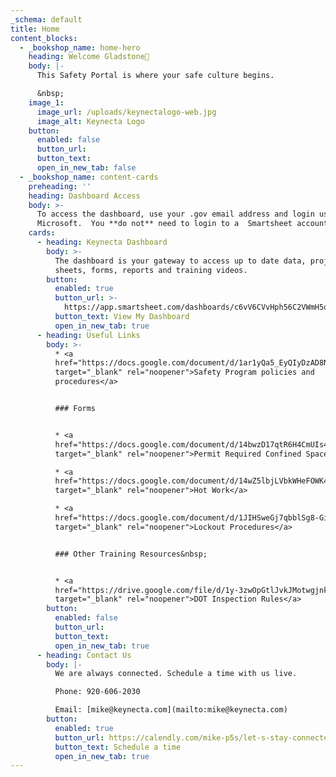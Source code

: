 ```yaml
---
_schema: default
title: Home
content_blocks:
  - _bookshop_name: home-hero
    heading: Welcome Gladstone👋
    body: |-
      This Safety Portal is where your safe culture begins.

      &nbsp;
    image_1:
      image_url: /uploads/keynectalogo-web.jpg
      image_alt: Keynecta Logo
    button:
      enabled: false
      button_url:
      button_text:
      open_in_new_tab: false
  - _bookshop_name: content-cards
    preheading: ''
    heading: Dashboard Access
    body: >-
      To access the dashboard, use your .gov email address and login using
      Microsoft.  You **do not** need to login to a  Smartsheet account.
    cards:
      - heading: Keynecta Dashboard
        body: >-
          The dashboard is your gateway to access up to date data, project
          sheets, forms, reports and training videos.
        button:
          enabled: true
          button_url: >-
            https://app.smartsheet.com/dashboards/c6vV6CVvHph56C2VWmH5qpf3qh9CVmV2Rgm8jfR1
          button_text: View My Dashboard
          open_in_new_tab: true
      - heading: Useful Links
        body: >-
          * <a
          href="https://docs.google.com/document/d/1ar1yQa5_EyQIyDzAD8NHs2D1asrF_kxB/edit?usp=sharing&amp;ouid=109939111881379402968&amp;rtpof=true&amp;sd=true"
          target="_blank" rel="noopener">Safety Program policies and
          procedures</a>


          ### Forms


          * <a
          href="https://docs.google.com/document/d/14bwzD17qtR6H4CmUIs4sXPXmNWMvxWDF/edit?usp=sharing&amp;ouid=109939111881379402968&amp;rtpof=true&amp;sd=true"
          target="_blank" rel="noopener">Permit Required Confined Space</a>

          * <a
          href="https://docs.google.com/document/d/14wZ5lbjLVbkWHeFOWK4uI39XPN-jNfoX/edit?usp=sharing&amp;ouid=109939111881379402968&amp;rtpof=true&amp;sd=true"
          target="_blank" rel="noopener">Hot Work</a>

          * <a
          href="https://docs.google.com/document/d/1JIHSweGj7qbblSg8-GifcpFAqyBwo4bD/edit?usp=sharing&amp;ouid=109939111881379402968&amp;rtpof=true&amp;sd=true"
          target="_blank" rel="noopener">Lockout Procedures</a>


          ### Other Training Resources&nbsp;


          * <a
          href="https://drive.google.com/file/d/1y-3zwOpGtlJvkJMotwgjnkSsC6HstMFm/view?usp=sharing"
          target="_blank" rel="noopener">DOT Inspection Rules</a>
        button:
          enabled: false
          button_url:
          button_text:
          open_in_new_tab: true
      - heading: Contact Us
        body: |-
          We are always connected. Schedule a time with us live.

          Phone: 920-606-2030

          Email: [mike@keynecta.com](mailto:mike@keynecta.com)
        button:
          enabled: true
          button_url: https://calendly.com/mike-p5s/let-s-stay-connected
          button_text: Schedule a time
          open_in_new_tab: true
---
```

